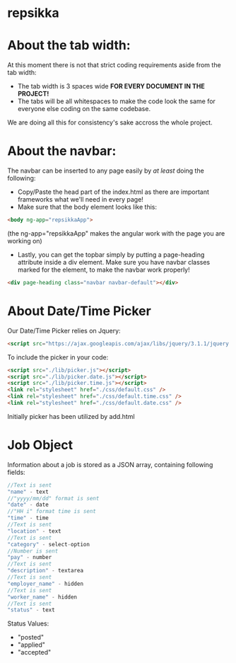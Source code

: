 # repsikka

# About the tab width:
At this moment there is not that strict coding requirements aside from the tab width:

- The tab width is 3 spaces wide **FOR EVERY DOCUMENT IN THE PROJECT!**
- The tabs will be all whitespaces to make the code look the same for everyone else coding on the same codebase.

We are doing all this for consistency's sake accross the whole project.

# About the navbar:
The navbar can be inserted to any page easily by _at least_ doing the following:

- Copy/Paste the head part of the index.html as there are important frameworks what we'll need in every page!
- Make sure that the body element looks like this:

```HTML
<body ng-app="repsikkaApp">
```
(the ng-app="repsikkaApp" makes the angular work with the page you are working on)

- Lastly, you can get the topbar simply by putting a page-heading attribute inside a div element. Make sure you have navbar classes marked for the element, to make the navbar work properly!
```HTML
<div page-heading class="navbar navbar-default"></div>
```

# About Date/Time Picker
Our Date/Time Picker relies on Jquery:
```HTML
<script src="https://ajax.googleapis.com/ajax/libs/jquery/3.1.1/jquery.min.js"></script>
```
To include the picker in your code:
```HTML
<script src="./lib/picker.js"></script>
<script src="./lib/picker.date.js"></script>
<script src="./lib/picker.time.js"></script>
<link rel="stylesheet" href="./css/default.css" />
<link rel="stylesheet" href="./css/default.time.css" />
<link rel="stylesheet" href="./css/default.date.css" />
```
Initially picker has been utilized by add.html

# Job Object
Information about a job is stored as a JSON array, containing following fields:
```javascript
//Text is sent
"name" - text                             
//"yyyy/mm/dd" format is sent
"date" - date                      
//"HH i" format time is sent
"time" - time                      
//Text is sent
"location" - text                         
//Text is sent
"category" - select-option                
//Number is sent
"pay" - number                            
//Text is sent
"description" - textarea                  
//Text is sent
"employer_name" - hidden                  
//Text is sent
"worker_name" - hidden                    
//Text is sent
"status" - text
```
Status Values:
- "posted"
- "applied"
- "accepted"
